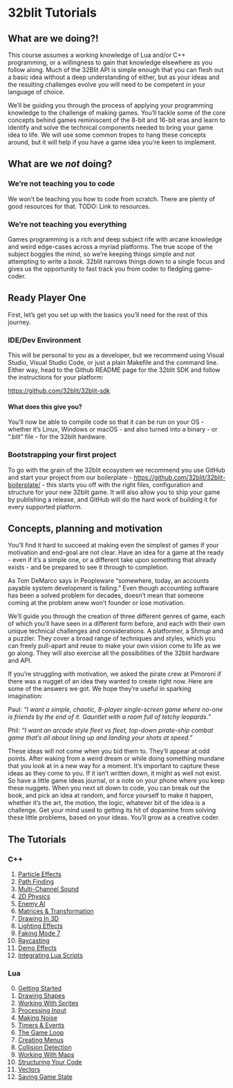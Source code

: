 # 32blit Tutorials

## What are we doing?!

This course assumes a working knowledge of Lua and/or C++ programming, or a willingness to gain that knowledge elsewhere as you follow along. Much of the 32Blit API is simple enough that you can flesh out a basic idea without a deep understanding of either, but as your ideas and the resulting challenges evolve you will need to be competent in your language of choice.

We’ll be guiding you through the process of applying your programming knowledge to the challenge of making games. You’ll tackle some of the core concepts behind games reminiscent of the 8-bit and 16-bit eras and learn to identify and solve the technical components needed to bring your game idea to life. We will use some common tropes to hang these concepts around, but it will help if you have a game idea you’re keen to implement. 

## What are we *not* doing?

### We’re not teaching you to code

We won’t be teaching you how to code from scratch. There are plenty of good resources for that.
TODO: Link to resources.

### We’re not teaching you everything

Games programming is a rich and deep subject rife with arcane knowledge and weird edge-cases across a myriad platforms. The true scope of the subject boggles the mind, so we’re keeping things simple and not attempting to write a book. 32blit narrows things down to a single focus and gives us the opportunity to fast track you from coder to fledgling game-coder.

## Ready Player One

First, let’s get you set up with the basics you’ll need for the rest of this journey.

### IDE/Dev Environment

This will be personal to you as a developer, but we recommend using Visual Studio, Visual Studio Code, or just a plain Makefile and the command line. Either way, head to the Github README page for the 32blit SDK and follow the instructions for your platform:

https://github.com/32blit/32blit-sdk

#### What does this give you?

You’ll now be able to compile code so that it can be run on your OS - whether it’s Linux, Windows or macOS - and also turned into a binary - or “.blit” file - for the 32blit hardware.

### Bootstrapping your first project

To go with the grain of the 32blit ecosystem we recommend you use GitHub and start your project from our boilerplate - https://github.com/32blit/32blit-boilerplate/ - this starts you off with the right files, configuration and structure for your new 32blit game. It will also allow you to ship your game by publishing a release, and GitHub will do the hard work of building it for every supported platform.

## Concepts, planning and motivation

You’ll find it hard to succeed at making even the simplest of games if your motivation and end-goal are not clear. Have an idea for a game at the ready - even if it’s a simple one, or a different take upon something that already exists - and be prepared to see it through to completion.

As Tom DeMarco says in Peopleware “somewhere, today, an accounts payable system development is failing.” Even though accounting software has been a solved problem for decades, doesn’t mean that someone coming at the problem anew won’t founder or lose motivation.

We’ll guide you through the creation of three different genres of game, each of which you’ll have seen in a different form before, and each with their own unique technical challenges and considerations. A platformer, a Shmup and a puzzler. They cover a broad range of techniques and styles, which you can freely pull-apart and reuse  to make your own vision come to life as we go along. They will also exercise all the possibilities of the 32blit hardware and API.

If you’re struggling with motivation, we asked the pirate crew at Pimoroni if there was a nugget of an idea they wanted to create right now. Here are some of the answers we got. We hope they’re useful in sparking imagination:

Paul: *“I want a simple, chaotic, 8-player single-screen game where no-one is friends by the end of it. Gauntlet with a room full of tetchy leopards.”*

Phil: *“I want an arcade style fleet vs fleet, top-down pirate-ship combat game that’s all about lining up and landing your shots at speed.”*

These ideas will not come when you bid them to. They’ll appear at odd points. After waking from a weird dream or while doing something mundane that you look at in a new way for a moment. It’s important to capture these ideas as they come to you. If it isn’t written down, it might as well not exist. So have a little game ideas journal, or a note on your phone where you keep these nuggets. When you next sit down to code, you can break out the book, and pick an idea at random, and force yourself to make it happen, whether it’s the art, the motion, the logic, whatever bit of the idea is a challenge. Get your mind used to getting its hit of dopamine from solving these little problems, based on your ideas. You’ll grow as a creative coder.

## The Tutorials

### C++

1. [Particle Effects](c++/01-particle-effects/README.md)
2. [Path Finding](c++/02-path-finding/README.md)
3. [Multi-Channel Sound](c++/03-multi-channel-sound/README.md)
4. [2D Physics](c++/04-2d-physics/README.md)
5. [Enemy AI](c++/05-enemy-ai/README.md)
6. [Matrices & Transformation](c++/06-matrices-and-transformations/README.md)
7. [Drawing In 3D](c++/07-drawing-in-3d/README.md)
8. [Lighting Effects](c++/08-lighting-effects/README.md)
9. [Faking Mode 7](c++/09-faking-mode-7/README.md)
10. [Raycasting](c++/10-raycasting/README.md)
11. [Demo Effects](c++/11-demo-effects/README.md)
12. [Integrating Lua Scripts](c++/12-integrating-lua-scripts/README.md)

### Lua

0. [Getting Started](lua/00-getting-started/README.md)
1. [Drawing Shapes](lua/01-drawing-shapes/README.md)
2. [Working With Sprites](lua/02-working-with-sprites/README.md)
3. [Processing Input](lua/03-processing-input/README.md)
4. [Making Noise](lua/04-making-noise/README.md)
5. [Timers & Events](lua/05-timers-and-events/README.md)
6. [The Game Loop](lua/06-the-game-loop/README.md)
7. [Creating Menus](lua/07-creating-menus/README.md)
8. [Collision Detection](lua/08-collision-detection/README.md)
9. [Working With Maps](lua/09-working-with-maps/README.md)
10. [Structuring Your Code](lua/10-structuring-your-code/README.md)
11. [Vectors](lua/11-vectors/README.md)
12. [Saving Game State](lua/12-saving-game-state/README.md)